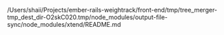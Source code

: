 /Users/shaii/Projects/ember-rails-weightrack/front-end/tmp/tree_merger-tmp_dest_dir-O2skC020.tmp/node_modules/output-file-sync/node_modules/xtend/README.md